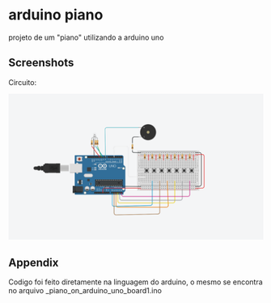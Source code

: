 
# arduino piano


projeto de um "piano" utilizando a arduino uno





## Screenshots

Circuito:

![Placa](https://github.com/XdukebrX/IoT-e-edje/blob/main/image_2022-09-17_082731560.png)


## Appendix

Codigo foi feito diretamente na linguagem do arduino, o mesmo se encontra no arquivo _piano_on_arduino_uno_board1.ino

